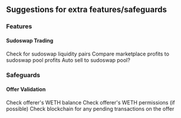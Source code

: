 ## Suggestions for extra features/safeguards

### Features 

#### Sudoswap Trading
Check for sudoswap liquidity pairs
Compare marketplace profits to sudoswap pool profits
Auto sell to sudoswap pool?

### Safeguards

#### Offer Validation
Check offerer's WETH balance
Check offerer's WETH permissions (if possible)
Check blockchain for any pending transactions on the offer 
